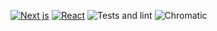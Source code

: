 [![Next js](https://img.shields.io/badge/nextjs-12.2.3-lightgrey?style=for-the-badge&logo=next.js)](https://nextjs.org/)
[![React](https://img.shields.io/badge/reactjs-18.2.0-blue?style=for-the-badge&logo=react)](https://reactjs.org/)
![Tests and lint](https://github.com/mcorreiab/financial-organizer/actions/workflows/build-test-lint.yml/badge.svg)
![Chromatic](https://github.com/mcorreiab/financial-organizer/actions/workflows/chromatic.yml/badge.svg)
